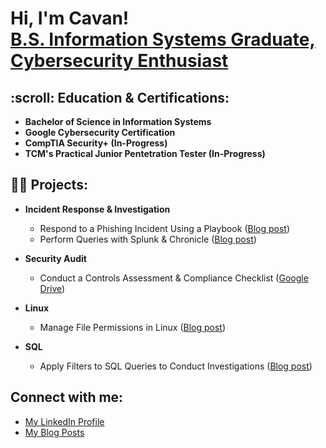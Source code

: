 <h1>Hi, I'm Cavan! <br/> <a href="https://www.linkedin.com/in/cavan-fowler59/">B.S. Information Systems Graduate, Cybersecurity Enthusiast</a></h1>

<h2>:scroll: Education & Certifications:</h2>

- <b>Bachelor of Science in Information Systems</b>
- <b>Google Cybersecurity Certification</b>
- <b>CompTIA Security+ (In-Progress)</b>
- <b>TCM's Practical Junior Pentetration Tester (In-Progress)</b>


<h2>👨‍💻 Projects:</h2>

- <b>Incident Response & Investigation</b>
  - Respond to a Phishing Incident Using a Playbook (<a href="https://medium.com/@cavan.fowler/respond-to-phishing-incident-using-playbook-c054b6f8dff">Blog post</a>)
  - Perform Queries with Splunk & Chronicle (<a href="https://medium.com/@cavan.fowler/perform-a-query-with-splunk-49c2eda9b333">Blog post</a>)
    
- <b>Security Audit</b>
  - Conduct a Controls Assessment & Compliance Checklist (<a href="https://drive.google.com/drive/folders/1h6ImCVgDTXCHCa159iMWzvzn9xwNvQTZ?usp=sharing">Google Drive</a>)

- <b>Linux</b>
  - Manage File Permissions in Linux (<a href="https://medium.com/@cavan.fowler/manage-file-permissions-in-linux-c242db7ffd19">Blog post</a>)

- <b>SQL</b>
  - Apply Filters to SQL Queries to Conduct Investigations (<a href="https://medium.com/@cavan.fowler/apply-filters-to-sql-queries-to-conduct-investigations-bc4b869087e9">Blog post</a>)

<h2>Connect with me:</h2>

- <a href="https://www.linkedin.com/in/cavan-fowler59/">My LinkedIn Profile</a>
- <a href="https://medium.com/@cavan.fowler">My Blog Posts</a>
  
